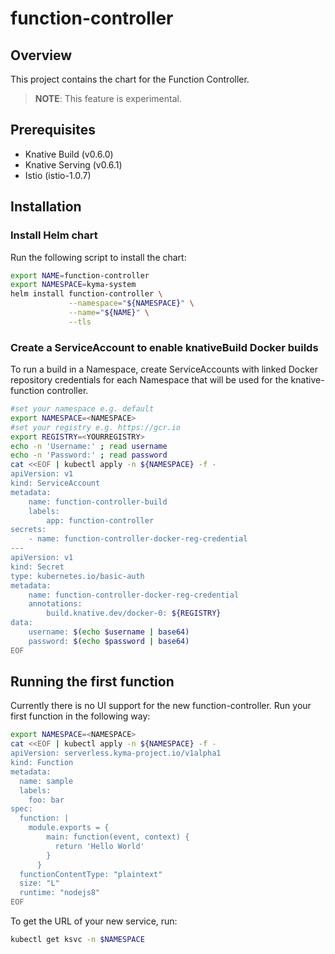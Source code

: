 # function-controller

## Overview

This project contains the chart for the Function Controller.

>**NOTE**: This feature is experimental.

## Prerequisites

- Knative Build (v0.6.0)
- Knative Serving (v0.6.1)
- Istio (istio-1.0.7)

## Installation

### Install Helm chart

Run the following script to install the chart:

```bash
export NAME=function-controller
export NAMESPACE=kyma-system
helm install function-controller \
             --namespace="${NAMESPACE}" \
             --name="${NAME}" \
             --tls
```


### Create a ServiceAccount to enable knativeBuild Docker builds


To run a build in a Namespace, create ServiceAccounts with linked Docker repository credentials for each Namespace that will be used for the knative-function controller.
```bash
#set your namespace e.g. default
export NAMESPACE=<NAMESPACE>
#set your registry e.g. https://gcr.io
export REGISTRY=<YOURREGISTRY>
echo -n 'Username:' ; read username
echo -n 'Password:' ; read password
cat <<EOF | kubectl apply -n ${NAMESPACE} -f -
apiVersion: v1
kind: ServiceAccount
metadata:
    name: function-controller-build
    labels:
        app: function-controller
secrets:
    - name: function-controller-docker-reg-credential
---
apiVersion: v1
kind: Secret
type: kubernetes.io/basic-auth
metadata:
    name: function-controller-docker-reg-credential
    annotations:
        build.knative.dev/docker-0: ${REGISTRY}
data:
    username: $(echo $username | base64)
    password: $(echo $password | base64)
EOF
```

## Running the first function

Currently there is no UI support for the new function-controller.
Run your first function in the following way:

```bash
export NAMESPACE=<NAMESPACE>
cat <<EOF | kubectl apply -n ${NAMESPACE} -f -
apiVersion: serverless.kyma-project.io/v1alpha1
kind: Function
metadata:
  name: sample
  labels:
    foo: bar
spec:
  function: |
    module.exports = {
        main: function(event, context) {
          return 'Hello World'
        }
      }
  functionContentType: "plaintext"
  size: "L"
  runtime: "nodejs8"
EOF
``` 

To get the URL of your new service, run:
```bash
kubectl get ksvc -n $NAMESPACE
```
